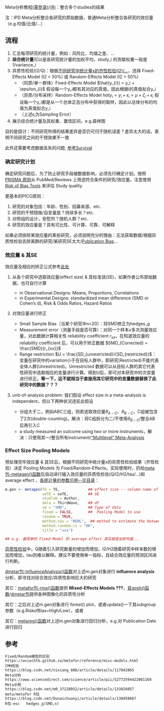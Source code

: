 
<script>
MathJax = {
  tex: {
    inlineMath: [['$', '$'], ['\\(', '\\)']]
  },
  svg: {
    fontCache:   'global'   // 'local',or 'global' or 'none'
  }
};
</script>
<script type="text/javascript" id="MathJax-script" async
  src="https://cdn.jsdelivr.net/npm/mathjax@3/es5/tex-svg.js">
</script>
<script type="text/javascript" id="MathJax-script" async
  src="http://127.0.0.1:8000/Statistics/Basis/tex-svg.js">
</script>
<script type="text/javascript" id="MathJax-script" async
  src="https://github.com/Jiarong-L/notes/blob/main/docs/Statistics/Basis/tex-svg.js">
</script>

<style>
img{
    width: 60%;
}
table th:nth-of-type(5) {
    width: 20%;
}
</style>



Meta分析教程[(需登录)](https://training.cochrane.org/handbook/current/chapter-10)/[(R)](https://bookdown.org/MathiasHarrer/Doing_Meta_Analysis_in_R/intro.html)：整合多个studies的结果


注：IPD Meta分析整合各研究的原始数据，普通Meta分析整合各研究的效应量（e.g.均值/比值/...）


## 流程

1. 汇总每项研究的统计量，例如：风险比、均值之差、...
2. **综合统计量**可以是各研究统计量的加权平均，study_i 的贡献权重一般是 1/variance_i
3. 异质性检验(I2/Q)：根据[不同研究中统计量x的齐性检验(I2)/...](https://blog.csdn.net/m0_37228052/article/details/134138794)，选择 Fixed-Effects Model (I2 < 50%) 或 Random-Effects Model (I2 > 50%)
    - （同质/单一群体）Fixed-Effects Model $\hat{y_{i}} = y_i + \epsilon_{i}$ 假设每一个y_i都有其对应的真值，因此根据i的真值拟合y_i
    - （异质/分布采样）Random-Effects Model $hat{y_{i}} = y_i + \epsilon_{i} = \mu + \zeta_{i} + \epsilon_{i}$ 假设每一个y_i都是从一个总体正态分布中获得的取样，因此以总体分布的均值为真值拟合y_i
    - （上述$\epsilon_{i}$为Sampling Error）
4. 展示综合统计量及其权重、置信区间，e.g.森林图

目的是探讨：不同研究所得的结果差异是否仍可归于随机误差？差异太大的话，表明不同研究之间的干预效果不一致

此外还需要考虑数据丢失的问题, [参考Survival](./Survival.md)


### 确定研究计划

确定研究问题后，为了防止研究手段被数据影响，必须先行确定计划。按照 [PRISMA 原则](https://www.prisma-statement.org/translations)从 PubMed/Reviews 上筛选符合条件的研究/效应量。注意使用 [Risk of Bias Tools](https://bookdown.org/MathiasHarrer/Doing_Meta_Analysis_in_R/risk-of-bias-plots.html) 来评估 Study quality

更基本的PICO原则：

1. 研究的对象包括：年龄、性别、招募来源、etc.
2. 研究的干预措施/自变量是？持续多长？etc.
3. 对照组的设计，安慰剂？随机人群？etc.
4. 研究的效应量是？具有可比性、可计算、可靠、可解释

如果必须排除某效应量的某些研究，必须说明充分的理由：无法获取数据/根据异质性检验去除离群的研究/某研究SE太大/[Publication Bias](https://bookdown.org/MathiasHarrer/Doing_Meta_Analysis_in_R/pub-bias.html)...

### 效应量 & 其SE

效应量及相应的矫正公式参考[此处](https://bookdown.org/MathiasHarrer/Doing_Meta_Analysis_in_R/effects.html)

1. 从各个研究中选取效应量(effect size) & 其标准误(SE)，如果作者公布原始数据，也可自行计算
    - in Observational Designs: Means, Proportions, Correlations
    - in Experimental Designs: standardized mean difference (SMD or Cohen’s d), Risk & Odds Ratios, Hazard Ratios

2. 对效应量进行矫正
    - Small Sample Bias（当某个研究中n<20）：将SMD修正为hedges_g
    - Measurement error（测量手段是否可靠）：对同一个样本$x$多次测量效应量，对此数据计算相关性 reliability coefficient $r_{xx}$。在知道效应量的 reliability coefficient 后，可以用于矫正数据 $SMD_{Corrected} = \frac{SMD}{r_{xx}}$
    - Range restriction $U = \frac{SD_{unrestricted}}{SD_{restricted}}$：变量在研究中的variation小于在目标人群中，即研究(Restricted)不能代表全体人群(Unrestricted)。Unrestricted 数据可以从目标人群的其它代表性研究中选取相应的变量进行计算。得到U后，即可对本研究中的次变量进行矫正。**等一下，这不就相当于直接用其它研究中的变量数据替换了此研究中的数据？？？**

3. unit-of-analysis problem: 我们假设 effect size in a meta-analysis is independent，但以下两种状况违反此假设
    - 分组大于二，例如ABC三组，则若选取效应量$\theta_{A-C}$、$\theta_{B-C}$，C组被包含了2次(double-counting)。解决：将C组拆分为二/不使用$\theta_{B-C}$/整合AB后再引入C
    - a study measured an outcome using two or more instruments，解决：只使用其一/整合所有instrument/[“Multilevel” Meta-Analysis](https://bookdown.org/MathiasHarrer/Doing_Meta_Analysis_in_R/multilevel-ma.html)


### Effect Size Pooling Models

预处理完毕效应量 & 其SE后，根据不同研究中统计量x的异质性检验结果（齐性检验）决定 Pooling Models 为 Fixed/Random-Effects。实际使用时，扔给[meta包-metagen()函数](https://rdrr.io/cran/meta/man/metagen.html)后自动进行输入效应量的异质性检验(Q/I2/H2/tau/...)和 average effect ，[各统计量的参数示例--见目录](https://bookdown.org/MathiasHarrer/Doing_Meta_Analysis_in_R/pooling-es.html#pooling-es-r)：

```R
m.gen <- metagen(TE = TE,             ## effect size -- column name of df 'ThirdWave'
                 seTE = seTE,         ## SE
                 studlab = Author,
                 data = ThirdWave,    ## df
                 sm = "SMD",          ## Type of data
                 fixed = FALSE,       ##  Pooling Model to use
                 random = TRUE,
                 method.tau = "REML",  ## method to estimate the between-study variance / heterogeneity
                 method.random.ci = "HK",
                 title = "xxx")

## e.g. 最简单的 Fixed-Model 的 average effect 其实就是加权均值...
```

[异质性检验](https://bookdown.org/MathiasHarrer/Doing_Meta_Analysis_in_R/heterogeneity.html#het-measure-which)中，Q随着引入研究数量的增加而增加，I2/H2随着研究中样本数的增加而增加，tau则难以解释。建议不要使用单一指标，且结合效应量的预测区间进行判断。


[dmetar包-InfluenceAnalysis()函数](https://dmetar.protectlab.org/reference/influenceanalysis)对上述m.gen对象进行 **influence analysis** 分析，即寻找对综合效应/异质性影响巨大的研究


其它：[metafor包-rma()函数](https://wviechtb.github.io/metafor/reference/rma.uni.html)提供 **Mixed-Effects Models ???**，[其gosh()函数](https://wviechtb.github.io/metafor/reference/gosh.html)/[dmetar包](https://dmetar.protectlab.org/reference/gosh.diagnostics.html)提供各种图像化的异质性分析


其它：之后对上述m.gen对象进行 forest() plot，或者updata()一下其subgroup参数（e.g.RiskofBias=High/Low），或者


其它：[metareg()函数](https://bookdown.org/MathiasHarrer/Doing_Meta_Analysis_in_R/metareg.html)对上述m.gen对象进行回归分析，e.g.对 Publication Date 进行回归





## 参考
```
Fixed/Random模型的区别   https://wviechtb.github.io/metafor/reference/misc-models.html
CMH检验      https://blog.csdn.net/nixiang_888/article/details/117842865
Meta分析     https://www.sciencedirect.com/science/article/pii/S2772594422001169  
Meta示例     https://blog.csdn.net/m0_37228052/article/details/133026057
meta/metafor R包  https://blog.csdn.net/Dunaichuanyi/article/details/130458667
R包-esc   hedges_g(SMD,n)
```
